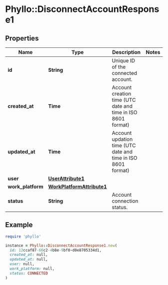 # Phyllo::DisconnectAccountResponse1

## Properties

| Name | Type | Description | Notes |
| ---- | ---- | ----------- | ----- |
| **id** | **String** | Unique ID of the connected account. |  |
| **created_at** | **Time** | Account creation time (UTC date and time in ISO 8601 format) |  |
| **updated_at** | **Time** | Account updation time (UTC date and time in ISO 8601 format) |  |
| **user** | [**UserAttribute1**](UserAttribute1.md) |  |  |
| **work_platform** | [**WorkPlatformAttribute1**](WorkPlatformAttribute1.md) |  |  |
| **status** | **String** | Account connection status. |  |

## Example

```ruby
require 'phyllo'

instance = Phyllo::DisconnectAccountResponse1.new(
  id: 12ccaf87-66c2-4b8e-9bf0-d0e8705334d1,
  created_at: null,
  updated_at: null,
  user: null,
  work_platform: null,
  status: CONNECTED
)
```

